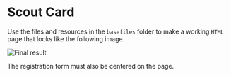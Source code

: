 # Scout Card

Use the files and resources in the `basefiles` folder to make a working `HTML` page that looks like the following image.

![Final result](http://i.imgur.com/7cffyFv.jpg)

The registration form must also be centered on the page.  
